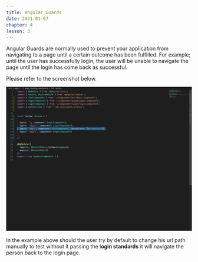 ```yaml
---
title: Angular Guards
date: 2021-01-07
chapter: 4
lesson: 3
---
```


Angular Guards are normally used to prevent your application from navigating to a page until a certain outcome has been fulfilled. For example; until the user has successfully login, the user will be unable to navigate the page until the login has come back as successful.

Please refer to the screenshot below.

![angular-guards](images/angular-guards/angular-guards.png)

In the example above should the user try by default to change his url path manually to test without it passing the l**ogin standards** it will navigate the person back to the login page.